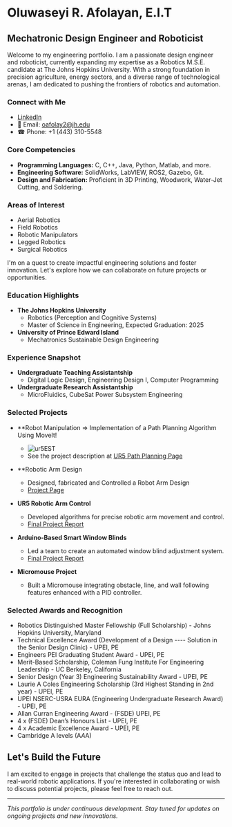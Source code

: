 # Oluwaseyi R. Afolayan, E.I.T
## Mechatronic Design Engineer and Roboticist

Welcome to my engineering portfolio. I am a passionate design engineer and roboticist, currently expanding my expertise as a Robotics M.S.E. candidate at The Johns Hopkins University. With a strong foundation in precision agriculture, energy sectors, and a diverse range of technological arenas, I am dedicated to pushing the frontiers of robotics and automation.

### Connect with Me
- [LinkedIn](https://www.linkedin.com/in/oluwaseyi-r-afolayan-4b8330206/)
- 📧 Email: oafolay2@jh.edu
- ☎ Phone: +1 (443) 310-5548

### Core Competencies
- **Programming Languages:** C, C++, Java, Python, Matlab, and more.
- **Engineering Software:** SolidWorks, LabVIEW, ROS2, Gazebo, Git.
- **Design and Fabrication:** Proficient in 3D Printing, Woodwork, Water-Jet Cutting, and Soldering.

### Areas of Interest
- Aerial Robotics
- Field Robotics
- Robotic Manipulators
- Legged Robotics
- Surgical Robotics

I'm on a quest to create impactful engineering solutions and foster innovation. Let's explore how we can collaborate on future projects or opportunities.

### Education Highlights
- **The Johns Hopkins University**
  - Robotics (Perception and Cognitive Systems)
  - Master of Science in Engineering, Expected Graduation: 2025
- **University of Prince Edward Island**
  - Mechatronics Sustainable Design Engineering

### Experience Snapshot
- **Undergraduate Teaching Assistantship**
  - Digital Logic Design, Engineering Design I, Computer Programming
- **Undergraduate Research Assistantship**
  - MicroFluidics, CubeSat Power Subsystem Engineering

### Selected Projects
- **Robot Manipulation ⇒ Implementation of a Path Planning Algorithm Using MoveIt!
  - ![ur5EST](https://github.com/Seyi-roboticist/OluwaseyiR.github.io/assets/143431845/cdd1d19e-3765-42c3-9cce-d4a27d502e23)
  - See the project description at [UR5 Path Planning Page](https://github.com/Seyi-roboticist/OluwaseyiR.github.io/tree/main/Projects/Path_Planning)

- **Robotic Arm Design
  - Designed, fabricated and Controlled a Robot Arm Design
  - [Project Page](https://github.com/Seyi-roboticist/OluwaseyiR.github.io/tree/main/Projects/Robot_Design)
- **UR5 Robotic Arm Control**
  - Developed algorithms for precise robotic arm movement and control.
  - [Final Project Report](https://drive.google.com/file/d/1xwtsiUzVPmdQKa7Zy7TOw72cnNdlsKiM/view?usp=sharing)
- **Arduino-Based Smart Window Blinds**
  - Led a team to create an automated window blind adjustment system.
  - [Final Project Report](https://drive.google.com/file/d/1o-G5HC1sr2drJMrGmJsTDCEat8fit3J1/view?usp=sharing)
- **Micromouse Project**
  - Built a Micromouse integrating obstacle, line, and wall following features enhanced with a PID controller.

### Selected Awards and Recognition
- Robotics Distinguished Master Fellowship (Full Scholarship) - Johns Hopkins University, Maryland 
- Technical Excellence Award (Development of a Design ---- Solution in the Senior Design Clinic) - UPEI, PE 
- Engineers PEI Graduating Student Award - UPEI, PE
- Merit-Based Scholarship, Coleman Fung Institute For Engineering Leadership - UC Berkeley, California 
- Senior Design (Year 3) Engineering Sustainability Award - UPEI, PE
- Laurie A Coles Engineering Scholarship (3rd Highest Standing in 2nd year) - UPEI, PE
- UPEI NSERC-USRA EURA (Engineering Undergraduate Research Award) - UPEI, PE
- Allan Curran Engineering Award - (FSDE) UPEI, PE
- 4 x (FSDE) Dean’s Honours List - UPEI, PE
- 4 x Academic Excellence Award - UPEI, PE
- Cambridge A levels (A*A*A)

## Let's Build the Future
I am excited to engage in projects that challenge the status quo and lead to real-world robotic applications. If you're interested in collaborating or wish to discuss potential projects, please feel free to reach out.

---

*This portfolio is under continuous development. Stay tuned for updates on ongoing projects and new innovations.*




